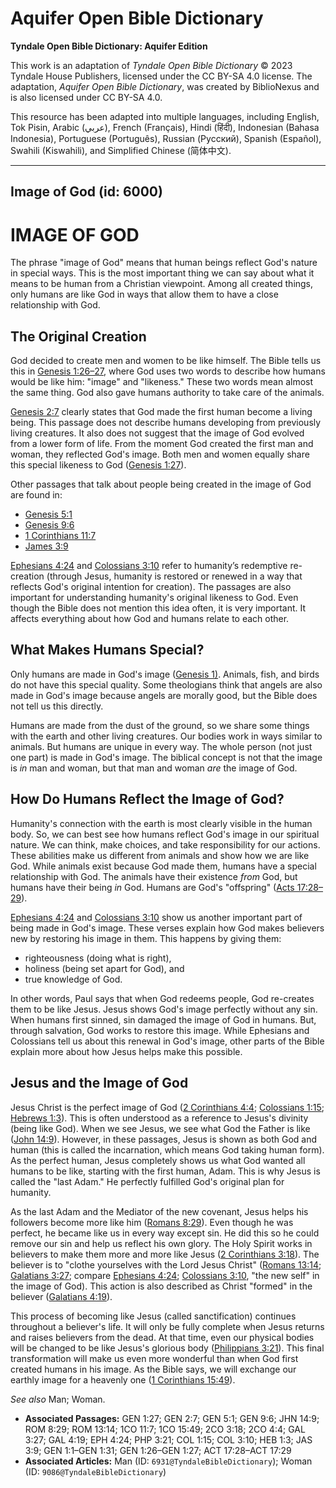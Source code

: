 # Aquifer Open Bible Dictionary

**Tyndale Open Bible Dictionary: Aquifer Edition**

This work is an adaptation of *Tyndale Open Bible Dictionary* © 2023 Tyndale House Publishers, licensed under the CC BY\-SA 4\.0 license. The adaptation, *Aquifer Open Bible Dictionary*, was created by BiblioNexus and is also licensed under CC BY\-SA 4\.0\.

This resource has been adapted into multiple languages, including English, Tok Pisin, Arabic (عربي), French (Français), Hindi (हिंदी), Indonesian (Bahasa Indonesia), Portuguese (Português), Russian (Русский), Spanish (Español), Swahili (Kiswahili), and Simplified Chinese (简体中文).



--------------------------------

## Image of God (id: 6000)

IMAGE OF GOD
============

The phrase "image of God" means that human beings reflect God's nature in special ways. This is the most important thing we can say about what it means to be human from a Christian viewpoint. Among all created things, only humans are like God in ways that allow them to have a close relationship with God.

The Original Creation
---------------------

God decided to create men and women to be like himself. The Bible tells us this in [Genesis 1:26–27](https://ref.ly/Gen1:26-Gen1:27), where God uses two words to describe how humans would be like him: "image" and "likeness." These two words mean almost the same thing. God also gave humans authority to take care of the animals.

[Genesis 2:7](https://ref.ly/Gen2:7) clearly states that God made the first human become a living being. This passage does not describe humans developing from previously living creatures. It also does not suggest that the image of God evolved from a lower form of life. From the moment God created the first man and woman, they reflected God's image. Both men and women equally share this special likeness to God ([Genesis 1:27](https://ref.ly/Gen1:27)).

Other passages that talk about people being created in the image of God are found in: 

* [Genesis 5:1](https://ref.ly/Gen5:1)
* [Genesis 9:6](https://ref.ly/Gen9:6)
* [1 Corinthians 11:7](https://ref.ly/1Cor11:7)
* [James 3:9](https://ref.ly/Jas3:9)

[Ephesians 4:24](https://ref.ly/Eph4:24) and [Colossians 3:10](https://ref.ly/Col3:10) refer to humanity’s redemptive re\-creation (through Jesus, humanity is restored or renewed in a way that reflects God's original intention for creation). The passages are also important for understanding humanity's original likeness to God. Even though the Bible does not mention this idea often, it is very important. It affects everything about how God and humans relate to each other.

What Makes Humans Special?
--------------------------

Only humans are made in God's image ([Genesis 1\)](https://ref.ly/Gen1:1-Gen1:31). Animals, fish, and birds do not have this special quality. Some theologians think that angels are also made in God's image because angels are morally good, but the Bible does not tell us this directly.

Humans are made from the dust of the ground, so we share some things with the earth and other living creatures. Our bodies work in ways similar to animals. But humans are unique in every way. The whole person (not just one part) is made in God's image. The biblical concept is not that the image is *in* man and woman, but that man and woman *are* the image of God.

How Do Humans Reflect the Image of God?
---------------------------------------

Humanity's connection with the earth is most clearly visible in the human body. So, we can best see how humans reflect God's image in our spiritual nature. We can think, make choices, and take responsibility for our actions. These abilities make us different from animals and show how we are like God. While animals exist because God made them, humans have a special relationship with God. The animals have their existence *from* God, but humans have their being *in* God. Humans are God's "offspring" ([Acts 17:28](https://ref.ly/Acts17:28-Acts17:29)[–](https://ref.ly/Gen1:26-Gen1:27)[29](https://ref.ly/Acts17:28-Acts17:29)).

[Ephesians 4:24](https://ref.ly/Eph4:24) and [Colossians 3:10](https://ref.ly/Col3:10) show us another important part of being made in God's image. These verses explain how God makes believers new by restoring his image in them. This happens by giving them:

* righteousness (doing what is right),
* holiness (being set apart for God), and
* true knowledge of God.

In other words, Paul says that when God redeems people, God re\-creates them to be like Jesus. Jesus shows God's image perfectly without any sin. When humans first sinned, sin damaged the image of God in humans. But, through salvation, God works to restore this image. While Ephesians and Colossians tell us about this renewal in God's image, other parts of the Bible explain more about how Jesus helps make this possible.

Jesus and the Image of God
--------------------------

Jesus Christ is the perfect image of God ([2 Corinthians 4:4](https://ref.ly/2Cor4:4); [Colossians 1:15](https://ref.ly/Col1:15); [Hebrews 1:3](https://ref.ly/Heb1:3)). This is often understood as a reference to Jesus's divinity (being like God). When we see Jesus, we see what God the Father is like ([John 14:9](https://ref.ly/John14:9)). However, in these passages, Jesus is shown as both God and human (this is called the incarnation, which means God taking human form). As the perfect human, Jesus completely shows us what God wanted all humans to be like, starting with the first human, Adam. This is why Jesus is called the "last Adam." He perfectly fulfilled God's original plan for humanity.

As the last Adam and the Mediator of the new covenant, Jesus helps his followers become more like him ([Romans 8:29](https://ref.ly/Rom8:29)). Even though he was perfect, he became like us in every way except sin. He did this so he could remove our sin and help us reflect his own glory. The Holy Spirit works in believers to make them more and more like Jesus ([2 Corinthians 3:18](https://ref.ly/2Cor3:18)). The believer is to "clothe yourselves with the Lord Jesus Christ" ([Romans 13:14](https://ref.ly/Rom13:14); [Galatians 3:27](https://ref.ly/Gal3:27); compare [Ephesians 4:24](https://ref.ly/Eph4:24); [Colossians 3:10](https://ref.ly/Col3:10), "the new self" in the image of God). This action is also described as Christ "formed" in the believer ([Galatians 4:19](https://ref.ly/Gal4:19)).

This process of becoming like Jesus (called sanctification) continues throughout a believer's life. It will only be fully complete when Jesus returns and raises believers from the dead. At that time, even our physical bodies will be changed to be like Jesus's glorious body ([Philippians 3:21](https://ref.ly/Phil3:21)). This final transformation will make us even more wonderful than when God first created humans in his image. As the Bible says, we will exchange our earthly image for a heavenly one ([1 Corinthians 15:49](https://ref.ly/1Cor15:49)).

*See also* Man; Woman.

* **Associated Passages:** GEN 1:27; GEN 2:7; GEN 5:1; GEN 9:6; JHN 14:9; ROM 8:29; ROM 13:14; 1CO 11:7; 1CO 15:49; 2CO 3:18; 2CO 4:4; GAL 3:27; GAL 4:19; EPH 4:24; PHP 3:21; COL 1:15; COL 3:10; HEB 1:3; JAS 3:9; GEN 1:1–GEN 1:31; GEN 1:26–GEN 1:27; ACT 17:28–ACT 17:29
* **Associated Articles:** Man (ID: `6931@TyndaleBibleDictionary`); Woman (ID: `9086@TyndaleBibleDictionary`)

